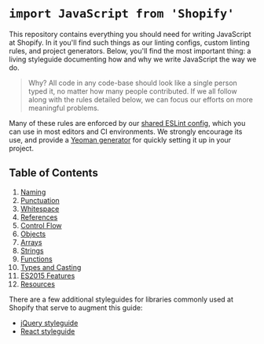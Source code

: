 # `import JavaScript from 'Shopify'`

This repository contains everything you should need for writing JavaScript at Shopify. In it you'll find such things as our linting configs, custom linting rules, and project generators. Below, you'll find the most important thing: a living styleguide documenting how and why we write JavaScript the way we do.

> Why? All code in any code-base should look like a single person typed it, no matter how many people contributed. If we all follow along with the rules detailed below, we can focus our efforts on more meaningful problems.

Many of these rules are enforced by our [shared ESLint config](packages/eslint-config-shopify), which you can use in most editors and CI environments. We strongly encourage its use, and provide a [Yeoman generator](packages/generator-eslint-shopify) for quickly setting it up in your project.



## Table of Contents

1. [Naming](#naming)
1. [Punctuation](#punctuation)
1. [Whitespace](#whitespace)
1. [References](#references)
1. [Control Flow](#control-flow)
1. [Objects](#objects)
1. [Arrays](#arrays)
1. [Strings](#strings)
1. [Functions](#functions)
1. [Types and Casting](#types-and-casting)
1. [ES2015 Features](#es2015-features)
1. [Resources](#resources)

There are a few additional styleguides for libraries commonly used at Shopify that serve to augment this guide:

- [jQuery styleguide](jquery/)
- [React styleguide](react/)

